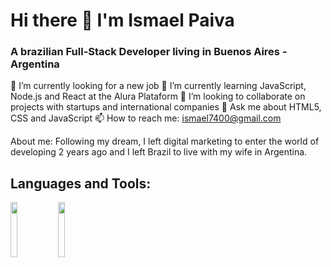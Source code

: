 # Hi there 👋 I'm Ismael Paiva

### A brazilian Full-Stack Developer living in Buenos Aires - Argentina


🔭 I’m currently looking for a new job
🌱 I’m currently learning JavaScript, Node.js and React at the Alura Plataform
👯 I’m looking to collaborate on projects with startups and international companies
💬 Ask me about HTML5, CSS and JavaScript
📫 How to reach me: ismael7400@gmail.com

About me: Following my dream, I left digital marketing to enter the world of developing 2 years ago and I left Brazil to live with my wife in Argentina.

## Languages and Tools:
 <img src="https://cdn.jsdelivr.net/gh/devicons/devicon@latest/icons/html5/html5-original.svg" width='15%' /><img src="https://cdn.jsdelivr.net/gh/devicons/devicon@latest/icons/css3/css3-original.svg" width='15%'/>
          
          
          
<!--
**ismapaiva/ismapaiva** is a ✨ _special_ ✨ repository because its `README.md` (this file) appears on your GitHub profile.

Here are some ideas to get you started:

- 🔭 I’m currently looking for a new job...
- 🌱 I’m currently learning ...
- 👯 I’m looking to collaborate on ...
- 🤔 I’m looking for help with ...
- 💬 Ask me about ...
- 📫 How to reach me: ...
- 😄 Pronouns: ...
- ⚡ Fun fact: ...
-->
